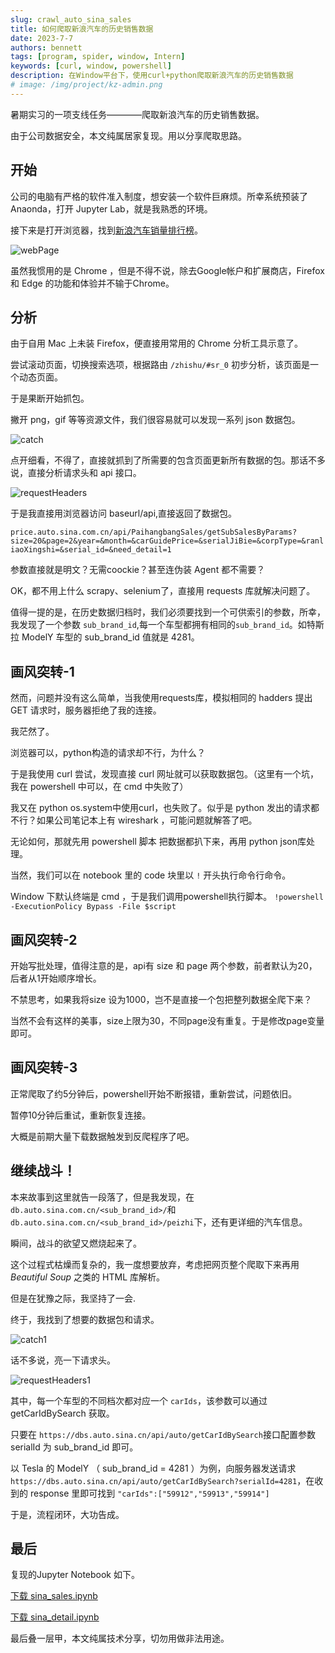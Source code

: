 ```yaml
---
slug: crawl_auto_sina_sales
title: 如何爬取新浪汽车的历史销售数据
date: 2023-7-7
authors: bennett
tags: [program, spider, window, Intern]
keywords: [curl, window, powershell]
description: 在Window平台下，使用curl+python爬取新浪汽车的历史销售数据
# image: /img/project/kz-admin.png
---
```

<!-- truncate -->

暑期实习的一项支线任务————爬取新浪汽车的历史销售数据。

由于公司数据安全，本文纯属居家复现。用以分享爬取思路。

## 开始

公司的电脑有严格的软件准入制度，想安装一个软件巨麻烦。所幸系统预装了 Anaonda，打开 Jupyter Lab，就是我熟悉的环境。

接下来是打开浏览器，找到[新浪汽车销量排行榜](https://auto.sina.com.cn/zhishu/#sr_0)。

![webPage](./crawl_auto_sina_sales/webPage.png)

虽然我惯用的是 Chrome ，但是不得不说，除去Google帐户和扩展商店，Firefox 和 Edge 的功能和体验并不输于Chrome。

## 分析

由于自用 Mac 上未装 Firefox，便直接用常用的 Chrome 分析工具示意了。

尝试滚动页面，切换搜索选项，根据路由 `/zhishu/#sr_0` 初步分析，该页面是一个动态页面。

于是果断开始抓包。

撇开 png，gif 等等资源文件，我们很容易就可以发现一系列 json 数据包。

![catch](./crawl_auto_sina_sales/catch.png)

点开细看，不得了，直接就抓到了所需要的包含页面更新所有数据的包。那话不多说，直接分析请求头和 api 接口。

![requestHeaders](./crawl_auto_sina_sales/requestHeaders.png)


于是我直接用浏览器访问 baseurl/api,直接返回了数据包。

`price.auto.sina.com.cn/api/PaihangbangSales/getSubSalesByParams?size=20&page=2&year=&month=&carGuidePrice=&serialJiBie=&corpType=&ranliaoXingshi=&serial_id=&need_detail=1`

参数直接就是明文？无需coockie？甚至连伪装 Agent 都不需要？

OK，都不用上什么 scrapy、selenium了，直接用 requests 库就解决问题了。

值得一提的是，在历史数据归档时，我们必须要找到一个可供索引的参数，所幸，我发现了一个参数 `sub_brand_id`,每一个车型都拥有相同的`sub_brand_id`。如特斯拉 ModelY 车型的 sub_brand_id 值就是 4281。

## 画风突转-1

然而，问题并没有这么简单，当我使用requests库，模拟相同的 hadders 提出 GET 请求时，服务器拒绝了我的连接。

我茫然了。

浏览器可以，python构造的请求却不行，为什么？

于是我使用 curl 尝试，发现直接 curl 网址就可以获取数据包。（这里有一个坑，我在 powershell 中可以，在 cmd 中失败了）

我又在 python os.system中使用curl，也失败了。似乎是 python 发出的请求都不行？如果公司笔记本上有 wireshark ，可能问题就解答了吧。

无论如何，那就先用 powershell 脚本 把数据都扒下来，再用 python json库处理。

当然，我们可以在 notebook 里的 code 块里以 `!` 开头执行命令行命令。

Window 下默认终端是 cmd ，于是我们调用powershell执行脚本。 `!powershell -ExecutionPolicy Bypass -File $script`

## 画风突转-2

开始写批处理，值得注意的是，api有 size 和 page 两个参数，前者默认为20，后者从1开始顺序增长。

不禁思考，如果我将size 设为1000，岂不是直接一个包把整列数据全爬下来？

当然不会有这样的美事，size上限为30，不同page没有重复。于是修改page变量即可。

## 画风突转-3

正常爬取了约5分钟后，powershell开始不断报错，重新尝试，问题依旧。

暂停10分钟后重试，重新恢复连接。

大概是前期大量下载数据触发到反爬程序了吧。

## 继续战斗！
本来故事到这里就告一段落了，但是我发现，在 `db.auto.sina.com.cn/<sub_brand_id>/`和`db.auto.sina.com.cn/<sub_brand_id>/peizhi`下，还有更详细的汽车信息。


瞬间，战斗的欲望又燃烧起来了。

这个过程式枯燥而复杂的，我一度想要放弃，考虑把网页整个爬取下来再用 *Beautiful Soup* 之类的 HTML 库解析。

但是在犹豫之际，我坚持了一会.

终于，我找到了想要的数据包和请求。

![catch1](./crawl_auto_sina_sales/catch1.png)

话不多说，亮一下请求头。

![requestHeaders1](./crawl_auto_sina_sales/requestHeaders1.png)

其中，每一个车型的不同档次都对应一个 `carIds`，该参数可以通过 getCarIdBySearch 获取。

只要在 `https://dbs.auto.sina.cn/api/auto/getCarIdBySearch`接口配置参数 serialId 为 sub_brand_id 即可。

以 Tesla 的 ModelY （ sub_brand_id = 4281 ）为例，向服务器发送请求 `https://dbs.auto.sina.cn/api/auto/getCarIdBySearch?serialId=4281`，在收到的 response 里即可找到 `"carIds":["59912","59913","59914"]`

于是，流程闭环，大功告成。

## 最后
复现的Jupyter Notebook 如下。

[下载 sina_sales.ipynb](./crawl_auto_sina_sales/sina_sales.ipynb)

[下载 sina_detail.ipynb](./crawl_auto_sina_sales/sina_detail.ipynb)

最后叠一层甲，本文纯属技术分享，切勿用做非法用途。